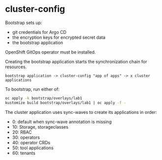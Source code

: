 # cluster-config

Bootstrap sets up:

- git credentials for Argo CD
- the encryption keys for encrypted secret data
- the bootstrap application

OpenShift GitOps operator must be installed.

Creating the bootstrap application starts the synchronization chain for resources.

```
bootstrap application -> cluster-config "app of apps" -> x cluster applications
```

To bootstrap, run either of:

```sh
oc apply -k bootstrap/overlays/lab1
kustomize build bootstrap/overlays/lab1 | oc apply -f -
```

The cluster application uses sync-waves to create its applications in order:

- 0: default when sync-wave annotation is missing
- 10: Storage, storageclasses
- 20: RBAC
- 30: operators
- 40: operator CRDs
- 50: tool applications
- 60: tenants
